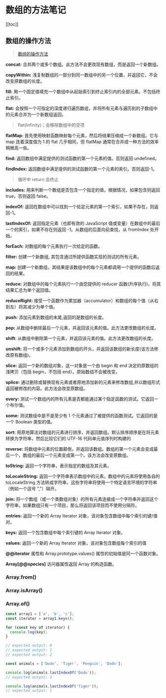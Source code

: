 # 数组的方法笔记

[[toc]]

## 数组的操作方法

> [数组的操作方法](https://developer.mozilla.org/zh-CN/docs/Web/JavaScript/Reference/Global_Objects/Array)

**concat:** 合并两个或多个数组。此方法不会更改现有数组，而是返回一个新数组。

**copyWithin:** 浅复制数组的一部分到同一数组中的另一个位置，并返回它，不会改变原数组的长度。

**fill:** 用一个固定值填充一个数组中从起始索引到终止索引内的全部元素。不包括终止索引。

**flat:** 会按照一个可指定的深度递归遍历数组，并将所有元素与遍历到的子数组中的元素合并为一个新数组返回。

> flat(Infinity)；会移除数组中的空项

**flatMap:** 首先使用映射函数映射每个元素，然后将结果压缩成一个新数组。它与 map 连着深度值为 1 的 flat 几乎相同，但 flatMap 通常在合并成一种方法的效率稍微高一些。

**find:** 返回数组中满足提供的测试函数的第一个元素的值。否则返回 undefined。

**findIndex:** 返回数组中满足提供的测试函数的第一个元素的索引。否则返回-1。

> 循环中 return 会终止

**includes:** 用来判断一个数组是否包含一个指定的值，根据情况，如果包含则返回 true，否则返回 false。

**indexOf:** 返回在数组中可以找到一个给定元素的第一个索引，如果不存在，则返回-1。

**lastIndexOf:** 返回指定元素（也即有效的 JavaScript 值或变量）在数组中的最后一个的索引，如果不存在则返回 -1。从数组的后面向前查找，从 fromIndex 处开始。

**forEach:** 对数组的每个元素执行一次给定的函数。

**filter:** 创建一个新数组, 其包含通过所提供函数实现的测试的所有元素。

**map:** 创建一个新数组，其结果是该数组中的每个元素都调用一个提供的函数后返回的结果。

**reduce:** 对数组中的每个元素执行一个由您提供的 reducer 函数(升序执行)，将其结果汇总为单个返回值。

**reduceRight:** 接受一个函数作为累加器（accumulator）和数组的每个值（从右到左）将其减少为单个值。

**push:** 添加元素到数组的末尾,返回的是数组的长度。

**pop:** 从数组中删除最后一个元素，并返回该元素的值。此方法更改数组的长度。

**shift:** 从数组中删除第一个元素，并返回该元素的值。此方法更改数组的长度。

**unshift:** 将一个或多个元素添加到数组的开头，并返回该数组的新长度(该方法修改原有数组)。

**slice:** 返回一个新的数组对象，这一对象是一个由 begin 和 end 决定的原数组的浅拷贝（包括 begin，不包括 end）。原始数组不会被改变。

**splice:** 通过删除或替换现有元素或者原地添加新的元素来修改数组,并以数组形式返回被修改的内容。此方法会改变原数组。

**every:** 测试一个数组内的所有元素是否都能通过某个指定函数的测试。它返回一个布尔值。

**some:** 测试数组中是不是至少有 1 个元素通过了被提供的函数测试。它返回的是一个 Boolean 类型的值。

**sort:** 用原地算法对数组的元素进行排序，并返回数组。默认排序顺序是在将元素转换为字符串，然后比较它们的 UTF-16 代码单元值序列时构建的

**reverse:** 将数组中元素的位置颠倒，并返回该数组。数组的第一个元素会变成最后一个，数组的最后一个元素变成第一个。该方法会改变原数组。

**toString:** 返回一个字符串，表示指定的数组及其元素。

**toLocaleString:** 返回一个字符串表示数组中的元素。数组中的元素将使用各自的 toLocaleString 方法转成字符串，这些字符串将使用一个特定语言环境的字符串（例如一个逗号 ","）隔开。

**join:** 将一个数组（或一个类数组对象）的所有元素连接成一个字符串并返回这个字符串。如果数组只有一个项目，那么将返回该项目而不使用分隔符。

**entries:** 返回一个新的 Array Iterator 对象，该对象包含数组中每个索引的键/值对。

**keys:** 返回一个包含数组中每个索引键的 Array Iterator 对象。

**values:** 返回一个新的 Array Iterator 对象，该对象包含数组每个索引的值

**@@iterator** 属性和 Array.prototype.values() 属性的初始值是同一个函数对象。

**Array[@@species]** 访问器属性返回 Array 的构造函数。

### Array.from()

### Array.isArray()

### Array.of()

```js
const array1 = ['a', 'b', 'c'];
const iterator = array1.keys();

for (const key of iterator) {
  console.log(key);
}

// expected output: 0
// expected output: 1
// expected output: 2
```

```js
const animals = ['Dodo', 'Tiger', 'Penguin', 'Dodo'];

console.log(animals.lastIndexOf('Dodo'));
// expected output: 3

console.log(animals.lastIndexOf('Tiger'));
// expected output: 1
```
